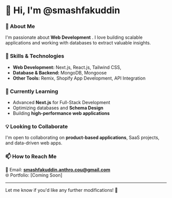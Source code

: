 # 👋 Hi, I'm @smashfakuddin  

### 👀 About Me  
I'm passionate about **Web Development** . I love building scalable applications and working with databases to extract valuable insights.  

### 🚀 Skills & Technologies  
- **Web Development:** Next.js, React.js, Tailwind CSS, 
- **Database & Backend:** MongoDB,  Mongoose  
- **Other Tools:** Remix, Shopify App Development, API Integration  

### 🌱 Currently Learning  
- Advanced **Next.js** for Full-Stack Development  
- Optimizing databases and **Schema Design**  
- Building **high-performance web applications**  

### 💡 Looking to Collaborate  
I'm open to collaborating on **product-based applications**, SaaS projects, and data-driven web apps.  

### 📫 How to Reach Me  
📩 Email: **smashfakuddin.anthro.cou@gmail.com**  
🌐 Portfolio: [Coming Soon]  

---

Let me know if you'd like any further modifications! 🚀  
